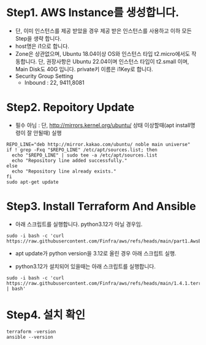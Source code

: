 # Step1. AWS Instance를 생성합니다.
* 단, 이미 인스턴스를 제공 받았을 경우 제공 받은 인스턴스를 사용하고 이하 모든 Step을 생략 합니다.
* host명은 i1으로 합니다.
* Zone은 상관없으며, Ubuntu 18.04이상 OS와 인스턴스 타입 t2.micro에서도 작동합니다. 단, 권장사항은 Ubuntu 22.04이며 인스턴스 타입이 t2.small 이며, Main Disk도 40G 입니다. private키 이름은 i1Key로 합니다.
* Security Group Setting
  - Inbound : 22, 9411,8081

# Step2. Repoitory Update
* 필수 아님 : 단, http://mirrors.kernel.org/ubuntu/ 상태 이상할때(apt install명령이 잘 안될때) 실행
```
REPO_LINE="deb http://mirror.kakao.com/ubuntu/ noble main universe"
if ! grep -Fxq "$REPO_LINE" /etc/apt/sources.list; then
  echo "$REPO_LINE" | sudo tee -a /etc/apt/sources.list
  echo "Repository line added successfully."
else
  echo "Repository line already exists."
fi
sudo apt-get update
```

# Step3. Install Terraform And Ansible
* 아래 스크립트를 실행합니다. python3.12가 아닐 경우임.
```
sudo -i bash -c 'curl https://raw.githubusercontent.com/Finfra/aws/refs/heads/main/part1.AwsBasic/1.4.1.terraformInstall/installOnEc2.sh|bash'
```
  - apt update가 python version을 3.12로 올린 경우 아래 스크립트 실행.
* python3.12가 설치되어 있을때는 아래 스크립트를 실행합니다.
```
sudo -i bash -c 'curl https://raw.githubusercontent.com/Finfra/aws/refs/heads/main/1.4.1.terraformInstall/installOnEc2_p3.12.sh | bash'
```



# Step4. 설치 확인
```
terraform -version
ansible --version
```

